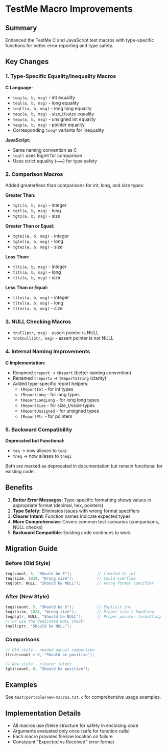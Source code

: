 # TestMe Macro Improvements

## Summary

Enhanced the TestMe C and JavaScript test macros with type-specific functions for better error reporting and type safety.

## Key Changes

### 1. Type-Specific Equality/Inequality Macros

**C Language:**
- `teqi(a, b, msg)` - int equality
- `teql(a, b, msg)` - long equality
- `teqll(a, b, msg)` - long long equality
- `teqz(a, b, msg)` - size_t/ssize equality
- `tequ(a, b, msg)` - unsigned int equality
- `teqp(a, b, msg)` - pointer equality
- Corresponding `tneq*` variants for inequality

**JavaScript:**
- Same naming convention as C
- `teqll` uses BigInt for comparison
- Uses strict equality (`===`) for type safety

### 2. Comparison Macros

Added greater/less than comparisons for int, long, and size types:

**Greater Than:**
- `tgti(a, b, msg)` - integer
- `tgtl(a, b, msg)` - long
- `tgtz(a, b, msg)` - size

**Greater Than or Equal:**
- `tgtei(a, b, msg)` - integer
- `tgtel(a, b, msg)` - long
- `tgtez(a, b, msg)` - size

**Less Than:**
- `tlti(a, b, msg)` - integer
- `tltl(a, b, msg)` - long
- `tltz(a, b, msg)` - size

**Less Than or Equal:**
- `tltei(a, b, msg)` - integer
- `tltel(a, b, msg)` - long
- `tltez(a, b, msg)` - size

### 3. NULL Checking Macros

- `tnull(ptr, msg)` - assert pointer is NULL
- `tnotnull(ptr, msg)` - assert pointer is not NULL

### 4. Internal Naming Improvements

**C Implementation:**
- Renamed `treport` → `tReport` (better naming convention)
- Renamed `treportx` → `tReportString` (clarity)
- Added type-specific report helpers:
  - `tReportInt` - for int types
  - `tReportLong` - for long types
  - `tReportLongLong` - for long long types
  - `tReportSize` - for size_t/ssize types
  - `tReportUnsigned` - for unsigned types
  - `tReportPtr` - for pointers

### 5. Backward Compatibility

**Deprecated but Functional:**
- `teq` → now aliases to `teqi`
- `tneq` → now aliases to `tneqi`

Both are marked as deprecated in documentation but remain functional for existing code.

## Benefits

1. **Better Error Messages**: Type-specific formatting shows values in appropriate format (decimal, hex, pointers)
2. **Type Safety**: Eliminates issues with wrong format specifiers
3. **Clearer Intent**: Function names indicate expected types
4. **More Comprehensive**: Covers common test scenarios (comparisons, NULL checks)
5. **Backward Compatible**: Existing code continues to work

## Migration Guide

### Before (Old Style)
```c
teq(count, 5, "Should be 5");           // Limited to int
teq(size, 1024, "Wrong size");          // Could overflow
teq(ptr, NULL, "Should be NULL");       // Wrong format specifier
```

### After (New Style)
```c
teqi(count, 5, "Should be 5");          // Explicit int
teqz(size, 1024, "Wrong size");         // Proper size_t handling
teqp(ptr, NULL, "Should be NULL");      // Proper pointer formatting
// Or use the dedicated NULL check:
tnull(ptr, "Should be NULL");
```

### Comparisons
```c
// Old style - needed manual comparison
ttrue(count > 0, "Should be positive");

// New style - clearer intent
tgti(count, 0, "Should be positive");
```

## Examples

See `test/portable/new-macros.tst.c` for comprehensive usage examples.

## Implementation Details

- All macros use if/else structure for safety in enclosing code
- Arguments evaluated only once (safe for function calls)
- Each macro provides file:line location on failure
- Consistent "Expected vs Received" error format
